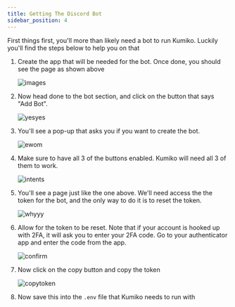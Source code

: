 ```yaml
---
title: Getting The Discord Bot
sidebar_position: 4
---
```


First things first, you'll more than likely need a bot to run Kumiko. Luckily you'll find the steps below to help you on that


1. Create the app that will be needed for the bot. Once done, you should see the page as shown above

    ![images](/getting-started-assets/create-app.png)

2. Now head done to the bot section, and click on the button that says "Add Bot". 

    ![yesyes](/getting-started-assets/create-bot.png)

3. You'll see a pop-up that asks you if you want to create the bot. 
    
    ![ewom](/getting-started-assets/allow-bot.png)

4. Make sure to have all 3 of the buttons enabled. Kumiko will need all 3 of them to work.

    ![intents](/getting-started-assets/allow-intents.png)

5. You'll see a page just like the one above. We'll need access the the token for the bot, and the only way to do it is to reset the token.

    ![whyyy](/getting-started-assets/reset-token.png)

6. Allow for the token to be reset. Note that if your account is hooked up with 2FA, it will ask you to enter your 2FA code. Go to your authenticator app and enter the code from the app.

    ![confirm](/getting-started-assets/allow-reset-token.png)

7. Now click on the copy button and copy the token

    ![copytoken](/getting-started-assets/copy-token.png)

8. Now save this into the `.env` file that Kumiko needs to run with
